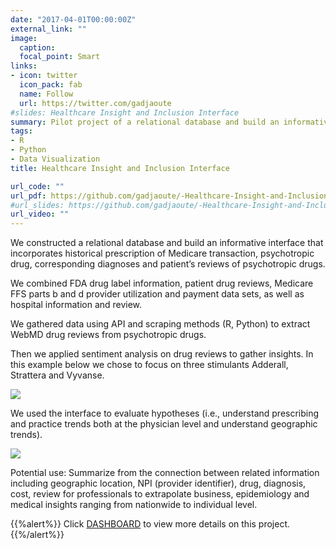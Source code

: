 ```yaml
---
date: "2017-04-01T00:00:00Z"
external_link: ""
image:
  caption:
  focal_point: Smart
links:
- icon: twitter
  icon_pack: fab
  name: Follow
  url: https://twitter.com/gadjaoute
#slides: Healthcare Insight and Inclusion Interface     
summary: Pilot project of a relational database and build an informative interface that incorporates historical prescription of Medicare transaction, psychotropic drug, corresponding diagnoses and patient’s reviews of psychotropic drugs.
tags:
- R
- Python
- Data Visualization
title: Healthcare Insight and Inclusion Interface

url_code: ""
url_pdf: https://github.com/gadjaoute/-Healthcare-Insight-and-Inclusion-Interface-
#url_slides: https://github.com/gadjaoute/-Healthcare-Insight-and-Inclusion-Interface-
url_video: ""
---
```


We constructed a relational database and build an informative interface that incorporates historical prescription of Medicare transaction, psychotropic drug, corresponding diagnoses and patient’s reviews of psychotropic drugs. 

We combined FDA drug label information, patient drug reviews, Medicare FFS parts b and d provider utilization and payment data sets, as well as hospital information and review. 

We gathered data using API and scraping methods (R, Python) to extract WebMD drug reviews from psychotropic drugs.

Then we applied sentiment analysis on drug reviews to gather insights. In this example below we chose to focus on three stimulants Adderall, Strattera and Vyvanse.

![](/project/interface/drug.PNG)


We used the interface to evaluate hypotheses (i.e., understand prescribing and practice trends both at the physician level and understand geographic trends). 

![](/project/interface/dashboard.PNG)

Potential use: Summarize from the connection between related information including geographic location, NPI (provider identifier), drug, diagnosis, cost, review for professionals to extrapolate business, epidemiology and medical insights ranging from nationwide to individual level.






{{%alert%}}
Click [DASHBOARD](https://github.com/gadjaoute/-Healthcare-Insight-and-Inclusion-Interface-) to view more details on this project.
{{%/alert%}}
